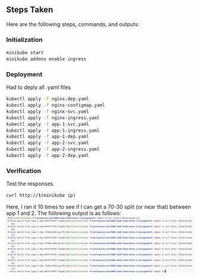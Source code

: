 ## Steps Taken
Here are the following steps, commands, and outputs:

### Initialization

```sh
minikube start
minikube addons enable ingress
```

### Deployment
Had to deply all .yaml files
```sh
kubectl apply -f nginx-dep.yaml
kubectl apply -f nginx-configmap.yaml
kubectl apply -f nginx-svc.yaml
kubectl apply -f nginx-ingress.yaml 
kubectl apply -f app-1-svc.yaml
kubectl apply -f app-1-ingress.yaml
kubectl apply -f app-1-dep.yaml
kubectl apply -f app-2-svc.yaml
kubectl apply -f app-2-ingress.yaml
kubectl apply -f app-2-dep.yaml
```

### Verification
Test the responses
```sh
curl http://$(minikube ip)
```

Here, I ran it 10 times to see if I can get a 70-30 split (or near that) between app 1 and 2. The following output is as follows:
![Output](Output.png)




